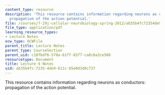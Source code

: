 ```yaml
---
content_type: resource
description: 'This resource contains information regarding neurons as conductors:
  propagation of the action potential.'
file: /courses/7-29j-cellular-neurobiology-spring-2012/ab35b4fc72354de9611cb5e0d3d8c737_MIT7_29JS12_lecture6.pdf
file_type: application/pdf
learning_resource_types:
- Lecture Notes
ocw_type: OCWFile
parent_title: Lecture Notes
parent_type: CourseSection
parent_uid: c18fbdf6-570a-61ff-8377-ca8c8a2ce508
resourcetype: Document
title: Lecture 6 Notes
uid: ab35b4fc-7235-4de9-611c-b5e0d3d8c737
---
```

This resource contains information regarding neurons as conductors: propagation of the action potential.

